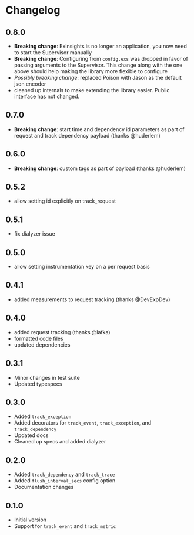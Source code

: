 # Changelog

## 0.8.0
- __Breaking change__: ExInsights is no longer an application, you now need to start the Supervisor manually
- __Breaking change__: Configuring from `config.exs` was dropped in favor of passing arguments to the Supervisor. This change along with the one above should help making the library more flexible to configure
- _Possibly breaking change_: replaced Poison with Jason as the default json encoder
- cleaned up internals to make extending the library easier. Public interface has not changed.

## 0.7.0
- __Breaking change__: start time and dependency id parameters as part of request and track dependency payload (thanks @huderlem)

## 0.6.0
- __Breaking change__: custom tags as part of payload (thanks @huderlem)

## 0.5.2
- allow setting id explicitly on track_request

## 0.5.1
- fix dialyzer issue

## 0.5.0
- allow setting instrumentation key on a per request basis

## 0.4.1
- added measurements to request tracking (thanks @DevExpDev)

## 0.4.0
- added request tracking (thanks @lafka)
- formatted code files
- updated dependencies

## 0.3.1
- Minor changes in test suite
- Updated typespecs

## 0.3.0
- Added `track_exception`
- Added decorators for `track_event`, `track_exception`, and `track_dependency`
- Updated docs
- Cleaned up specs and added dialyzer

## 0.2.0
- Added `track_dependency` and `track_trace`
- Added `flush_interval_secs` config option
- Documentation changes

## 0.1.0
- Initial version
- Support for `track_event` and `track_metric`